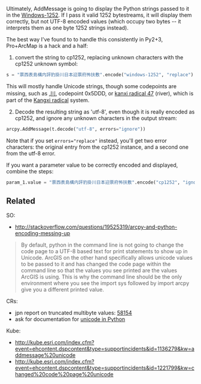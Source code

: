 Ultimately, AddMessage is going to display the Python strings passed to it in the [Windows-1252](https://en.wikipedia.org/wiki/Windows-1252). If I pass it valid 1252 bytestreams, it will display them correctly, but not UTF-8 encoded values (which occupy two bytes -- it interprets them as one byte 1252 strings instead).


The best way I've found to to handle this consistently in Py2+3, Pro+ArcMap is a hack and a half:

1. convert the string to cp1252, replacing unknown characters with the cp1252 unknown symbol:
  ```python
  s = "票西表島構内評豹掛川日本迎票府怖扶敷".encode("windows-1252", "replace")
  ```
  This will mostly handle Unicode strings, though some codepoints are missing, such as ,[川](https://en.wiktionary.org/wiki/%E5%B7%9D), codepoint 0x5DDD, or [kanxi radical 47](https://en.wikipedia.org/wiki/Radical_47) (river), which is part of the [Kangxi radical](https://en.wikipedia.org/wiki/Kangxi_radical) system.

2. Decode the resulting string as 'utf-8', even though it is really encoded as cp1252, and ignore any unknown characters in the output stream:    
  ```python
  arcpy.AddMessage(t.decode("utf-8", errors="ignore"))
  ```

Note that if you set `errors="replace"` instead, you'll get two error characters: the original entry from the cp1252 instance, and a second one from the utf-8 error. 

If you want a parameter value to be correctly encoded and displayed, combine the steps:

```python
param_1.value = "票西表島構内評豹掛川日本迎票府怖扶敷".encode("cp1252", "ignore").decode("utf-8", "ignore")
```

Related
-------

SO:
 - http://stackoverflow.com/questions/19525319/arcpy-and-python-encoding-messing-up
  > By default, python in the command line is not going to change the code page to a UTF-8 based text for print statements to show up in Unicode. ArcGIS on the other hand specifically allows unicode values to be passed to it and has changed the code page within the command line so that the values you see printed are the values ArcGIS is using. This is why the command line should be the only environment where you see the import sys followed by import arcpy give you a different printed value.

CRs:

 - jpn report on truncated multibyte values: [58154](http://qamonitor/QACommon/CrLookup.aspx?id2=41641)
 - ask for documentation for [unicode in Python](http://qamonitor/QACommon/CrLookup.aspx?id2=619500)

Kube:

 - http://kube.esri.com/index.cfm?event=ehcontent.dspcontent&type=supportincidents&id=1136279&kw=addmessage%20unicode
 - http://kube.esri.com/index.cfm?event=ehcontent.dspcontent&type=supportincidents&id=1221799&kw=changed%20code%20page%20unicode

